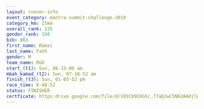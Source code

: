 ```yaml
---
layout: runner-info 
event_category: mantra-summit-challenge-2019 
category_km: 15km 
overall_rank: 225
gender_rank: 156
bib: 863
first_name: Ramzi
last_name: Fath
gender: M
team_name: RGO
start_(t1): Sun, 06-15-00 am
mbah_kamad_(t2): Sun, 07-18-52 am
finish_(t3): Sun, 01-03-52 pm
race_time: 6-48-52
status: FINISHER
certficate: https:drive.google.com/file/d/195Cb9CKGSc_77aQJwC5N62AAOjlWwH8l/view?usp=sharing
---
```

